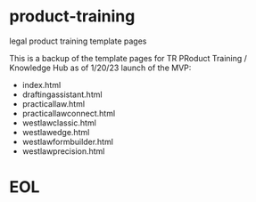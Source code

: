 # product-training
legal product training template pages

This is a backup of the template pages for TR PRoduct Training / Knowledge Hub as of 1/20/23 launch of the MVP:

- index.html
- draftingassistant.html
- practicallaw.html
- practicallawconnect.html
- westlawclassic.html
- westlawedge.html
- westlawformbuilder.html
- westlawprecision.html

# EOL #
